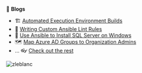 <!--
**zjleblanc/zjleblanc** is a ✨ _special_ ✨ repository because its `README.md` (this file) appears on your GitHub profile.

Here are some ideas to get you started:

- 🔭 I’m currently working on ...
- 🌱 I’m currently learning ...
- 👯 I’m looking to collaborate on ...
- 🤔 I’m looking for help with ...
- 💬 Ask me about ...
- 📫 How to reach me: ...
- 😄 Pronouns: ...
- ⚡ Fun fact: ...
-->

📖 **Blogs**
- 🏗️ [Automated Execution Environment Builds](https://autodotes.com/posts/RcFAYQ5hdYvULmpPLCo8)
- 🧹 [Writing Custom Ansible Lint Rules](https://autodotes.com/posts/NZtynI0C7Pk0sdoRGnJa)
- 💽 [Use Ansible to Install SQL Server on Windows](https://autodotes.com/posts/IdRTF41usMCpBJv7hb3W)
- 🗺️ [Map Azure AD Groups to Organization Admins](https://autodotes.com/posts/KBQBkmBTwGvThdimQTnI)
- ... 👓 [Check out the rest](https://autodotes.com/posts)

<a href="https://linkedin.com/in/zleblanc"><img align="left" src="https://img.shields.io/badge/LinkedIn-0077B5?style=plastic&logo=linkedin&logoColor=white" alt="zleblanc"/></a>
